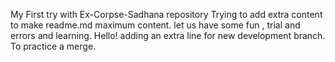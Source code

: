 My First try with Ex-Corpse-Sadhana repository
Trying to add extra content to make readme.md maximum content.
let us have some fun , trial and errors and learning.
Hello!
adding an extra line for new development branch.
To practice a merge.
